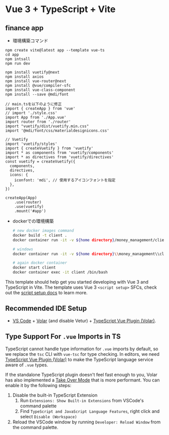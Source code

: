 # Vue 3 + TypeScript + Vite
## finance app

- 環境構築コマンド
```
npm create vite@latest app --template vue-ts
cd app
npm intsall
npm run dev

npm install vuetify@next
npm install axios
npm install vue-router@next
npm install @vue/compiler-sfc
npm install vue-class-component
npm install --save @mdi/font

// main.tsを以下のように修正
import { createApp } from 'vue'
// import './style.css'
import App from './App.vue'
import router from './router'
import "vuetify/dist/vuetify.min.css"
import '@mdi/font/css/materialdesignicons.css'

// Vuetify
import 'vuetify/styles'
import { createVuetify } from 'vuetify'
import * as components from 'vuetify/components'
import * as directives from 'vuetify/directives'
const vuetify = createVuetify({
  components,
  directives,
  icons: {
    iconfont: 'mdi', // 使用するアイコンフォントを指定
  },
})

createApp(App)
    .use(router)
    .use(vuetify)
    .mount('#app')

```

- dockerでの環境構築
  ```bash
  # new docker images command
  docker build -t client .
  docker container run -it -v ${home directory}/money_management/client:/client --name client client
  
  # windows
  docker container run -it -v ${home directory}\\money_management\\client:/client --name client client
  
  # again docker container
  docker start client
  docker container exec -it client /bin/bash
  ```

This template should help get you started developing with Vue 3 and TypeScript in Vite. The template uses Vue 3 `<script setup>` SFCs, check out the [script setup docs](https://v3.vuejs.org/api/sfc-script-setup.html#sfc-script-setup) to learn more.

## Recommended IDE Setup

- [VS Code](https://code.visualstudio.com/) + [Volar](https://marketplace.visualstudio.com/items?itemName=Vue.volar) (and disable Vetur) + [TypeScript Vue Plugin (Volar)](https://marketplace.visualstudio.com/items?itemName=Vue.vscode-typescript-vue-plugin).

## Type Support For `.vue` Imports in TS

TypeScript cannot handle type information for `.vue` imports by default, so we replace the `tsc` CLI with `vue-tsc` for type checking. In editors, we need [TypeScript Vue Plugin (Volar)](https://marketplace.visualstudio.com/items?itemName=Vue.vscode-typescript-vue-plugin) to make the TypeScript language service aware of `.vue` types.

If the standalone TypeScript plugin doesn't feel fast enough to you, Volar has also implemented a [Take Over Mode](https://github.com/johnsoncodehk/volar/discussions/471#discussioncomment-1361669) that is more performant. You can enable it by the following steps:

1. Disable the built-in TypeScript Extension
   1. Run `Extensions: Show Built-in Extensions` from VSCode's command palette
   2. Find `TypeScript and JavaScript Language Features`, right click and select `Disable (Workspace)`
2. Reload the VSCode window by running `Developer: Reload Window` from the command palette.
